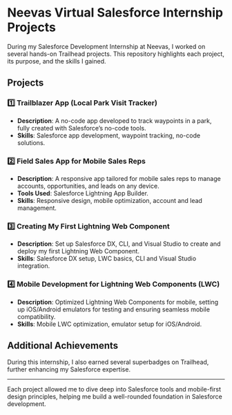 # Neevas Virtual Salesforce Internship Projects

During my Salesforce Development Internship at Neevas, I worked on several hands-on Trailhead projects. This repository highlights each project, its purpose, and the skills I gained.

## Projects

### 1️⃣ Trailblazer App (Local Park Visit Tracker)
- **Description**: A no-code app developed to track waypoints in a park, fully created with Salesforce’s no-code tools.
- **Skills**: Salesforce app development, waypoint tracking, no-code solutions.

### 2️⃣ Field Sales App for Mobile Sales Reps
- **Description**: A responsive app tailored for mobile sales reps to manage accounts, opportunities, and leads on any device.
- **Tools Used**: Salesforce Lightning App Builder.
- **Skills**: Responsive design, mobile optimization, account and lead management.

### 3️⃣ Creating My First Lightning Web Component
- **Description**: Set up Salesforce DX, CLI, and Visual Studio to create and deploy my first Lightning Web Component.
- **Skills**: Salesforce DX setup, LWC basics, CLI and Visual Studio integration.

### 4️⃣ Mobile Development for Lightning Web Components (LWC)
- **Description**: Optimized Lightning Web Components for mobile, setting up iOS/Android emulators for testing and ensuring seamless mobile compatibility.
- **Skills**: Mobile LWC optimization, emulator setup for iOS/Android.

## Additional Achievements
During this internship, I also earned several superbadges on Trailhead, further enhancing my Salesforce expertise.

---

Each project allowed me to dive deep into Salesforce tools and mobile-first design principles, helping me build a well-rounded foundation in Salesforce development.
